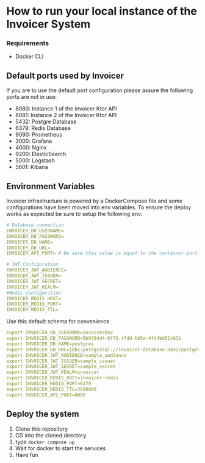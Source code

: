 # How to run your local instance of the Invoicer System

### Requirements
- Docker CLI


## Default ports used by Invoicer
If you are to use the default port configuration please assure the following ports are not in use:

- 8080: Instance 1 of the Invoicer Ktor API
- 8081: Instance 2 of the Invoicer Ktor API
- 5432: Postgre Database
- 6379: Redis Database
- 9090: Prometheus
- 3000: Grafana
- 4000: Nginx
- 9200: ElasticSearch
- 5000: Logstash
- 5601: Kibana

## Environment Variables
Invoicer infrastructure is powered by a DockerCompose file and some configurations have been moved into env variables. To ensure the deploy works as expected be sure to setup the following env:

```yml
# Database connection
INVOICER_DB_USERNAME=
INVOICER_DB_PASSWORD=
INVOICER_DB_NAME=
INVOICER_DB_URL=
INVOICER_API_PORT= # Be sure this value is equal to the container port used by the API instances

# JWT Configuration
INVOICER_JWT_AUDIENCE=
INVOICER_JWT_ISSUER=
INVOICER_JWT_SECRET=
INVOICER_JWT_REALM=
#Redis configuration
INVOICER_REDIS_HOST=
INVOICER_REDIS_PORT=
INVOICER_REDIS_TTL=
```
Use this default schema for convenience

```yml
export INVOICER_DB_USERNAME=invoicerDev
export INVOICER_DB_PASSWORD=6b9364d4-0f75-47dd-bb5a-4fd4bd51c631
export INVOICER_DB_NAME=postgres
export INVOICER_DB_URL=jdbc:postgresql://invoicer-database:5432/postgres
export INVOICER_JWT_AUDIENCE=sample_audience
export INVOICER_JWT_ISSUER=sample_issuer
export INVOICER_JWT_SECRET=sample_secret
export INVOICER_JWT_REALM=invoicer
export INVOICER_REDIS_HOST=invoicer-redis
export INVOICER_REDIS_PORT=6379
export INVOICER_REDIS_TTL=3600000
export INVOICER_API_PORT=8080
```

## Deploy the system
1. Clone this repository
2. CD into the cloned directory
3. type `docker compose up`
4. Wait for docker to start the services
5. Have fun
